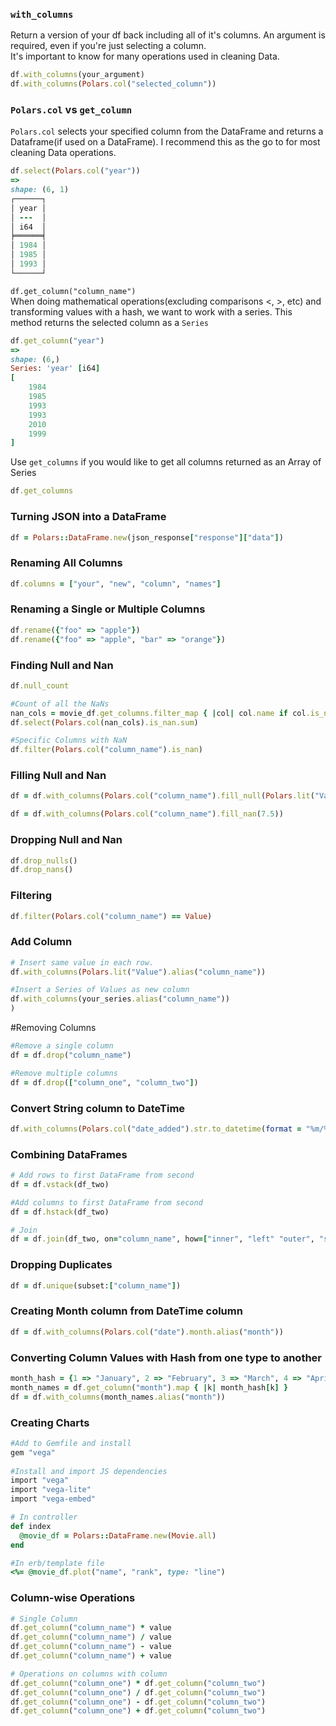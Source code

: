 
### **`with_columns`**<br/> 
Return a version of your df back including all of it's columns. An argument is required, even if you're just selecting a column.<br/> 
It's important to know for many operations used in cleaning Data.
```Ruby
df.with_columns(your_argument)
df.with_columns(Polars.col("selected_column"))
```
### `Polars.col` vs `get_column`
`Polars.col` selects your specified column from the DataFrame and returns a Dataframe(if used on a DataFrame).  I recommend this as the go to for most cleaning Data operations.

```Ruby
df.select(Polars.col("year"))
=>
shape: (6, 1)
┌──────┐
│ year │
│ ---  │
│ i64  │
╞══════╡
│ 1984 │
│ 1985 │
│ 1993 │
└──────┘
```
`df.get_column("column_name")`<br/> 
When doing mathematical operations(excluding comparisons <, >, etc) and transforming values with a hash, we want to work with a series. This method returns the selected column as a `Series`

```Ruby
df.get_column("year")
=>
shape: (6,)
Series: 'year' [i64]
[
	1984
	1985
	1993
	1993
	2010
	1999
]
```
Use `get_columns` if you would like to get all columns returned as an Array of Series
```Ruby
df.get_columns
```
### Turning JSON into a DataFrame
```Ruby
df = Polars::DataFrame.new(json_response["response"]["data"])

```

### Renaming All Columns
```Ruby
df.columns = ["your", "new", "column", "names"]

```

### Renaming a Single or Multiple Columns
```Ruby
df.rename({"foo" => "apple"})
df.rename({"foo" => "apple", "bar" => "orange"})
```

### Finding Null and Nan

```Ruby
df.null_count

#Count of all the NaNs
nan_cols = movie_df.get_columns.filter_map { |col| col.name if col.is_numeric}
df.select(Polars.col(nan_cols).is_nan.sum)

#Specific Columns with NaN
df.filter(Polars.col("column_name").is_nan)

```
### Filling Null and Nan

```Ruby
df = df.with_columns(Polars.col("column_name").fill_null(Polars.lit("Value")))

df = df.with_columns(Polars.col("column_name").fill_nan(7.5))

```
### Dropping Null and Nan
```Ruby
df.drop_nulls()
df.drop_nans()
```
### Filtering
```Ruby
df.filter(Polars.col("column_name") == Value)
```
### Add Column
```Ruby
# Insert same value in each row.
df.with_columns(Polars.lit("Value").alias("column_name"))

#Insert a Series of Values as new column
df.with_columns(your_series.alias("column_name"))
)
```

#Removing Columns
```Ruby
#Remove a single column
df = df.drop("column_name")

#Remove multiple columns
df = df.drop(["column_one", "column_two"])
```
### Convert String column to DateTime
```Ruby
df.with_columns(Polars.col("date_added").str.to_datetime(format = "%m/%d/%Y", time_unit: "ns"))
```
### Combining DataFrames
```Ruby
# Add rows to first DataFrame from second
df = df.vstack(df_two)

#Add columns to first DataFrame from second
df = df.hstack(df_two)

# Join
df = df.join(df_two, on="column_name", how=["inner", "left" "outer", "semi" "anti" "cross"])
```

### Dropping Duplicates
```Ruby
df = df.unique(subset:["column_name"])
```
### Creating Month column from DateTime column
```Ruby
df = df.with_columns(Polars.col("date").month.alias("month"))
```

### Converting Column Values with Hash from one type to another
```Ruby
month_hash = {1 => "January", 2 => "February", 3 => "March", 4 => "April", 5 => "May", 6 => "June", 7 => "July", 8 => "August", 9 => "September", 10 => "October", 11 => "November", 12 => "December"}
month_names = df.get_column("month").map { |k| month_hash[k] }
df = df.with_columns(month_names.alias("month"))

```

### Creating Charts
```Ruby
#Add to Gemfile and install  
gem "vega"  
 
#Install and import JS dependencies
import "vega"
import "vega-lite"
import "vega-embed"

# In controller  
def index
  @movie_df = Polars::DataFrame.new(Movie.all)
end

#In erb/template file  
<%= @movie_df.plot("name", "rank", type: "line")
```

### Column-wise Operations
```Ruby
# Single Column
df.get_column("column_name") * value
df.get_column("column_name") / value
df.get_column("column_name") - value
df.get_column("column_name") + value

# Operations on columns with column
df.get_column("column_one") * df.get_column("column_two")
df.get_column("column_one") / df.get_column("column_two")
df.get_column("column_one") - df.get_column("column_two")
df.get_column("column_one") + df.get_column("column_two")
```
